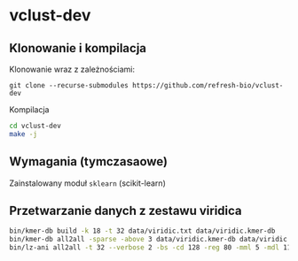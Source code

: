 # vclust-dev

## Klonowanie i kompilacja
Klonowanie wraz z zależnościami:

`git clone --recurse-submodules https://github.com/refresh-bio/vclust-dev`

Kompilacja

```bash
cd vclust-dev
make -j
```

## Wymagania (tymczasaowe)
Zainstalowany moduł `sklearn` (scikit-learn)

## Przetwarzanie danych z zestawu viridica
```bash
bin/kmer-db build -k 18 -t 32 data/viridic.txt data/viridic.kmer-db
bin/kmer-db all2all -sparse -above 3 data/viridic.kmer-db data/viridic.a2a
bin/lz-ani all2all -t 32 --verbose 2 -bs -cd 128 -reg 80 -mml 5 -mdl 11 -mlrim 32 -aw 16 -am 6 -ar 2 --in-file-names data/viridic.txt -out data/viridic.lz-ani -filter data/viridic.a2a 5
```